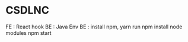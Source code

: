 # CSDLNC
FE : React hook
BE : Java
Env BE : install npm, yarn
          run npm install node modules
          npm start
 
